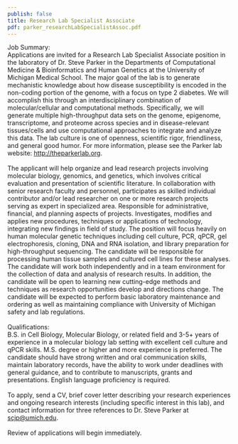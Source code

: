 ```yaml
---
publish: false
title: Research Lab Specialist Associate
pdf: parker_researchLabSpecialistAssoc.pdf
---
```


<p>
Job Summary:
<br>
Applications are invited for a Research Lab Specialist Associate position in the laboratory of Dr. Steve Parker in the Departments of Computational Medicine & Bioinformatics and Human Genetics at the University of Michigan Medical School. The major goal of the lab is to generate mechanistic knowledge about how disease susceptibility is encoded in the non-coding portion of the genome, with a focus on type 2 diabetes. We will accomplish this through an interdisciplinary combination of molecular/cellular and computational methods. Specifically, we will generate multiple high-throughput data sets on the genome, epigenome, transcriptome, and proteome across species and in disease-relevant tissues/cells and use computational approaches to integrate and analyze this data. The lab culture is one of openness, scientific rigor, friendliness, and general good humor. For more information, please see the Parker lab website: <a href="http://theparkerlab.org" target="_blank">http://theparkerlab.org</a>.
<br>
<br>
The applicant will help organize and lead research projects involving molecular biology, genomics, and genetics, which involves critical evaluation and presentation of scientific literature. In collaboration with senior research faculty and personnel, participates as skilled individual contributor and/or lead researcher on one or more research projects serving as expert in specialized area. Responsible for administrative, financial, and planning aspects of projects. Investigates, modifies and applies new procedures, techniques or applications of technology, integrating new findings in field of study. The position will focus heavily on human molecular genetic techniques including cell culture, PCR, qPCR, gel electrophoresis, cloning, DNA and RNA isolation, and library preparation for high-throughput sequencing. The candidate will be responsible for processing human tissue samples and cultured cell lines for these analyses. The candidate will work both independently and in a team environment for the collection of data and analysis of research results. In addition, the candidate will be open to learning new cutting-edge methods and techniques as research opportunities develop and directions change. The candidate will be expected to perform basic laboratory maintenance and ordering as well as maintaining compliance with University of Michigan safety and lab regulations.
<br>
<br>
Qualifications:
<br>
B.S. in Cell Biology, Molecular Biology, or related field and 3-5+ years of experience in a molecular biology lab setting with excellent cell culture and qPCR skills. M.S. degree or higher and more experience is preferred. The candidate should have strong written and oral communication skills, maintain laboratory records, have the ability to work under deadlines with general guidance, and to contribute to manuscripts, grants and presentations. English language proficiency is required.
<br>
<br>
To apply, send a CV, brief cover letter describing your research experiences and ongoing research interests (including specific interest in this lab), and contact information for three references to Dr. Steve Parker at <a href="mailto:scjp@umich.edu">scjp@umich.edu</a>.
<br>
<br>
Review of applications will begin immediately.
</p>
